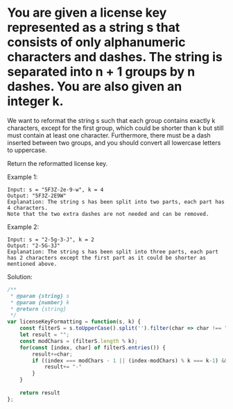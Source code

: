 # You are given a license key represented as a string s that consists of only alphanumeric characters and dashes. The string is separated into n + 1 groups by n dashes. You are also given an integer k.

We want to reformat the string s such that each group contains exactly k characters, except for the first group, which could be shorter than k but still must contain at least one character. Furthermore, there must be a dash inserted between two groups, and you should convert all lowercase letters to uppercase.

Return the reformatted license key.


Example 1:
```
Input: s = "5F3Z-2e-9-w", k = 4
Output: "5F3Z-2E9W"
Explanation: The string s has been split into two parts, each part has 4 characters.
Note that the two extra dashes are not needed and can be removed.
```

Example 2:
```
Input: s = "2-5g-3-J", k = 2
Output: "2-5G-3J"
Explanation: The string s has been split into three parts, each part has 2 characters except the first part as it could be shorter as mentioned above.
```

Solution:
```typescript
/**
 * @param {string} s
 * @param {number} k
 * @return {string}
 */
var licenseKeyFormatting = function(s, k) {
    const filterS = s.toUpperCase().split('').filter(char => char !== "-");
    let result = "";
    const modChars = (filterS.length % k);    
    for(const [index, char] of filterS.entries()) {
        result+=char;
        if ((index === modChars - 1 || (index-modChars) % k === k-1) && (index < filterS.length -1 )){
            result+= "-"
        }
    }
        
    return result
};
```